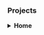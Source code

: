 <h3>Projects</h1>


<details>
  <summary><strong>Home</strong></summary>
<details>

  
<details>
  <summary><strong>About Me</strong></summary>
    <p>My name is Alison, these are my Github projects, and my projects are focus...</p>
<details>

  
<details>
  <summary><strong>Projects</strong></summary>
<details>    
<details>
<summary><strong>2024 NYC Yellow Taxi Dataset</strong></summary>
<details>
        <details>
        <summary><strong>Data Analytics and Machine Learning case studiest</strong></summary>
        <details>
        <summary><strong>Multi Genre Movie Classification</strong></summary>
  <details>

    
<details>
  <summary><strong>Next Challenges</strong></summary>
<details>

  
<details>
  <summary><strong>Howdy</strong></summary>
<details>
  


<details>
  <summary><strong>Movie Genre Classifier</strong></summary>
  <p>This project uses an LSTM model to classify movie genres based on synopses.</p>
  <ul>
    <li>Built with PyTorch</li>
    <li>Trained on 14,000+ movie entries</li>
    <li>Achieved 72% accuracy</li>
  </ul>
  <a href="https://github.com/yourusername/movie-genre-classifier">View on GitHub</a>
</details>

<details>
  <summary><strong>PageRank in Spark</strong></summary>
  <p>A PySpark implementation of PageRank for large-scale graph analysis.</p>
  <a href="https://github.com/yourusername/spark-pagerank">View on GitHub</a>
</details>
